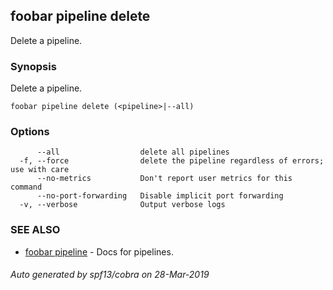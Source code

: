 ## foobar pipeline delete

Delete a pipeline.

### Synopsis


Delete a pipeline.

```
foobar pipeline delete (<pipeline>|--all)
```

### Options

```
      --all                  delete all pipelines
  -f, --force                delete the pipeline regardless of errors; use with care
      --no-metrics           Don't report user metrics for this command
      --no-port-forwarding   Disable implicit port forwarding
  -v, --verbose              Output verbose logs
```

### SEE ALSO
* [foobar pipeline](foobar_pipeline.md)	 - Docs for pipelines.

###### Auto generated by spf13/cobra on 28-Mar-2019
